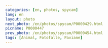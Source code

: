 ```yaml
---
categories: [en, photos, spycam]
lang: en
layout: photo
next_photo: /en/photos/spycam/P0000429.html
picname: P0000447
prev_photo: /en/photos/spycam/P0000454.html
tags: [Animal, Fotofalle, Paviane]
---
```

